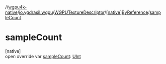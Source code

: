 //[wgpu4k-native](../../../../index.md)/[io.ygdrasil.wgpu](../../index.md)/[WGPUTextureDescriptor](../index.md)/[[native]ByReference](index.md)/[sampleCount](sample-count.md)

# sampleCount

[native]\
open override var [sampleCount](sample-count.md): [UInt](https://kotlinlang.org/api/core/kotlin-stdlib/kotlin/-u-int/index.html)